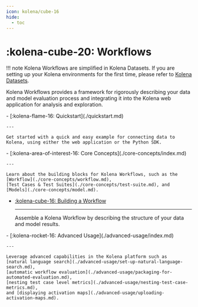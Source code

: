 ```yaml
---
icon: kolena/cube-16
hide:
  - toc
---
```


# :kolena-cube-20: Workflows

!!! note
    Kolena Workflows are simplified in Kolena Datasets.
    If you are setting up your Kolena environments for the first time, please refer to
    [Kolena Datasets](../dataset/index.md).

Kolena Workflows provides a framework for rigorously describing your data and model evaluation process and integrating
it into the Kolena web application for analysis and exploration.

<div class="grid cards" markdown>
- [:kolena-flame-16: Quickstart](./quickstart.md)

    ---

    Get started with a quick and easy example for connecting data to Kolena, using either the web application or the Python SDK.
</div>

<div class="grid cards" markdown>
- [:kolena-area-of-interest-16: Core Concepts](./core-concepts/index.md)

    ---

    Learn about the building blocks for Kolena Workflows, such as the [Workflow](./core-concepts/workflow.md),
    [Test Cases & Test Suites](./core-concepts/test-suite.md), and [Models](./core-concepts/model.md).

- [:kolena-cube-16: Building a Workflow](./building-a-workflow.md)

    ---

    Assemble a Kolena Workflow by describing the structure of your data and model results.
</div>

<div class="grid cards" markdown>
- [:kolena-rocket-16: Advanced Usage](./advanced-usage/index.md)

    ---

    Leverage advanced capabilities in the Kolena platform such as
    [natural language search](./advanced-usage/set-up-natural-language-search.md),
    [automatic workflow evaluation](./advanced-usage/packaging-for-automated-evaluation.md),
    [nesting test case level metrics](./advanced-usage/nesting-test-case-metrics.md),
    and [displaying activation maps](./advanced-usage/uploading-activation-maps.md).
</div>
